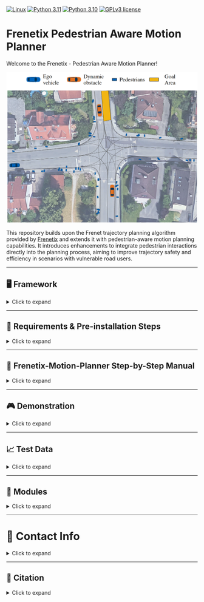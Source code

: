 <!-- [![DOI](https://zenodo.org/badge/700239470.svg)](https://zenodo.org/records/10078062) -->

[![Linux](https://img.shields.io/badge/os-linux-blue.svg)](https://www.linux.org/)
[![Python 3.11](https://img.shields.io/badge/python-3.11-blue.svg)](https://www.python.org/downloads/release/python-3110/) [![Python 3.10](https://img.shields.io/badge/python-3.10-blue.svg)](https://www.python.org/downloads/release/python-3100/)
[![GPLv3 license](https://img.shields.io/badge/License-GPLv3-blue.svg)](http://perso.crans.org/besson/LICENSE.html)

# Frenetix  Pedestrian Aware Motion Planner 
Welcome to the Frenetix - Pedestrian Aware Motion Planner!

<img src="doc/images/Scenario_Overview.png" alt="Overview Image" width="600"/>

This repository builds upon the Frenet trajectory planning algorithm provided by [Frenetix](https://github.com/TUM-AVS/Frenetix/) and extends it with pedestrian-aware motion planning capabilities. It introduces enhancements to integrate pedestrian interactions directly into the planning process, aiming to improve trajectory safety and efficiency in scenarios with vulnerable road users. 


---

## 🖥️ Framework

<details>
<summary>Click to expand</summary>

The Frenetix - Pedestrian Aware Motion Planner is a modular framework that combines the Frenetix trajectory planning algorithm with pedestrian simulation and risk assessment. The framework is designed to provide a comprehensive solution for motion planning in complex urban environments. It integrates the following key components:

![PAWM](doc/images/Framework.png)

</details>

---

## 🔧 Requirements & Pre-installation Steps

<details>
<summary>Click to expand</summary>

### Requirements
The software is developed and tested on recent versions of Linux. We strongly recommend using [Ubuntu 22.04](https://ubuntu.com/download/desktop) or higher. For the Python installation, we suggest the usage of Virtual Environment with Python 3.12, Python 3.11, or Python 3.10. For the development IDE, we suggest [PyCharm](http://www.jetbrains.com/pycharm/).

### 1. Pre-installation Steps
Make sure that the following **dependencies** are installed on your system for the C++ implementation:
   - [Eigen3](https://eigen.tuxfamily.org/dox/):
     ```bash
     sudo apt-get install libeigen3-dev
     ```
   - [Boost](https://www.boost.org/):
     ```bash
     sudo apt-get install libboost-all-dev
     ```
   - [OpenMP](https://www.openmp.org/):
     ```bash
     sudo apt-get install libomp-dev
     ```
   - [Python Development Tools](https://packages.ubuntu.com/jammy/python3.10-full):
     ```bash
     sudo apt-get install python3.11-full python3.11-dev
     ```

### 2. **Clone** this repository and create a new virtual environment:
   ```bash
   git clone <repository-url>
   cd <repository-folder>
   ```

   ```bash
   python3.11 -m venv venv
   source venv/bin/activate
   ```

### 3. Install all required packages

#### Installation with Poetry
To install the project and its dependencies, ensure you have [Poetry](https://python-poetry.org/) installed. Then, run the following commands:



Install the dependencies and the project:
   ```bash
   poetry install
   ```

#### Installation with pip
Alternatively, you can install the project's requirements using pip:
```bash
pip install .
```
   [Frenetix](https://pypi.org/project/frenetix/) should be installed automatically. If not, please contact [Korbinian Moller](mailto:korbinian.moller@tum.de).

### 4. **Optional**: Download additional scenarios [here](https://gitlab.lrz.de/tum-cps/commonroad-scenarios.git).

</details>

---

## 🚀 Frenetix-Motion-Planner Step-by-Step Manual
<details>
<summary>Click to expand</summary>

1. Do the **Requirements & Pre-installation Steps**.

2. **Change** Settings in `main.py` if needed. Note that not all configuration combinations may work.

3. Adapt **configurations** if needed: You can find them in `configurations/frenetix_motion_planner` and `configurations/simulation`.

4. **Run** Frenetix - Pedestrian Aware Motion Planner:
   ```bash
   python3 main.py
   ```
5. Change pedestrian aware motion planning settings in `configurations/frenetix_motion_planner/planning` if needed

</details>

---

## 🎮 Demonstration

<details>
<summary>Click to expand</summary>

You probably have to reopen the Readme to see the gifs.

<img src="doc/gifs/PAWM.gif" alt="Simulated Scenario using the PAWM Planner" width="600"/>

</details>

---

## 📈 Test Data
<details>
<summary>Click to expand</summary>

Additional scenarios can be found [here](https://commonroad.in.tum.de/scenarios).

</details>

---

## 🔧 Modules

<details>
<summary>Click to expand</summary>

Detailed documentation of the functionality behind the single modules can be found below:

1. [General Planning Algorithm](README.md)
2. [Frenetix C++ Trajectory Handler](https://github.com/TUM-AVS/Frenetix)
3. [Pedestrian Simulator](https://github.com/TUM-AVS/PedestrianSimulator)
3. [Commonroad Scenario Handler](cr_scenario_handler/README.md)
6. [Wale-Net](https://github.com/TUMFTM/Wale-Net)
7. [Risk-Assessment](https://github.com/TUMFTM/EthicalTrajectoryPlanning)

</details>

---

# 📇 Contact Info

<details>
<summary>Click to expand</summary>

[Korbinian Moller](mailto:korbinian.moller@tum.de),
Professorship Autonomous Vehicle Systems,
School of Engineering and Design,
Technical University of Munich,
85748 Garching,
Germany

[Johannes Betz](mailto:johannes.betz@tum.de),
Professorship Autonomous Vehicle Systems,
School of Engineering and Design,
Technical University of Munich,
85748 Garching,
Germany

</details>

---

## 📃 Citation

<details>
<summary>Click to expand</summary>

If you use this repository in your research, please cite our related papers:


### Pedestrian Aware Motion Planning
```bibtex
t.b.d
```

### Frenetix Motion Planner
```bibtex
@ARTICLE{Frenetix2024,
  author={Trauth, Rainer and Moller, Korbinian and Würsching, Gerald and Betz, Johannes},
  journal={IEEE Access}, 
  title={FRENETIX: A High-Performance and Modular Motion Planning Framework for Autonomous Driving}, 
  year={2024},
  volume={12},
  number={},
  pages={127426-127439},
  keywords={Trajectory;Planning;Trajectory planning;Heuristic algorithms;Vehicle dynamics;Autonomous vehicles;Machine learning algorithms;Collision avoidance;Autonomous vehicles;collision avoidance;trajectory planning},
  doi={10.1109/ACCESS.2024.3436835}}

```

</details>

